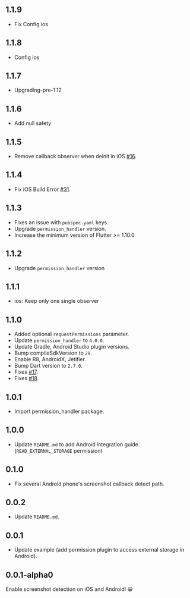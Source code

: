 ## 1.1.9
- Fix Config ios
## 1.1.8
- Config ios
## 1.1.7
- Upgrading-pre-1.12
## 1.1.6
- Add null safety
## 1.1.5
- Remove callback observer when deinit in iOS [#16](https://github.com/flutter-moum/flutter_screenshot_callback/issues/16).

## 1.1.4
- Fix iOS Build Error [#31](https://github.com/flutter-moum/flutter_screenshot_callback/issues/31).

## 1.1.3
- Fixes an issue with `pubspec.yaml` keys.
- Upgrade `permission_handler` version.
- Increase the minimum version of Flutter >= 1.10.0

## 1.1.2
- Upgrade `permission_handler` version

## 1.1.1
- ios: Keep only one single observer

## 1.1.0
- Added optional `requestPermissions` parameter.
- Update `permission_handler` to `4.0.0`.
- Update Gradle, Android Studio plugin versions.
- Bump compileSdkVersion to `29`.
- Enable R8, AndroidX, Jetifier.
- Bump Dart version to `2.7.0`.
- Fixes [#17](https://github.com/flutter-moum/flutter_screenshot_callback/issues/17).
- Fixes [#18](https://github.com/flutter-moum/flutter_screenshot_callback/issues/18).

## 1.0.1
- Import permission_handler package.

## 1.0.0
- Update `README.md` to add Android integration guide. (`READ_EXTERNAL_STORAGE` permission)

## 0.1.0
- Fix several Android phone's screenshot callback detect path.

## 0.0.2
- Update `README.md`.

## 0.0.1

- Update example (add permission plugin to access external storage in Android).

## 0.0.1-alpha0

Enable screenshot detection on iOS and Android! 😀


